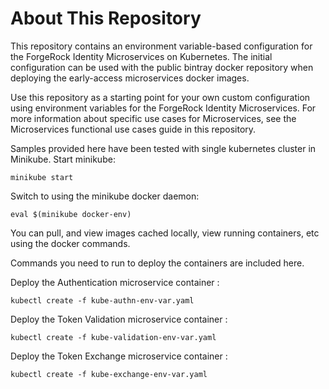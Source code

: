 # About This Repository
This repository contains an environment variable-based configuration for the ForgeRock Identity Microservices on Kubernetes. The initial configuration can be used with the public bintray docker repository when deploying the early-access microservices docker images.

Use this repository as a starting point for your own custom configuration using environment variables for the ForgeRock Identity Microservices. For more information about specific use cases for Microservices, see the Microservices functional use cases guide in this repository.

Samples provided here have been tested with single kubernetes cluster in Minikube. 
Start minikube:
```shell
minikube start
```

Switch to using the minikube docker daemon:
```shell
eval $(minikube docker-env)
```
You can pull, and view images cached locally, view running containers, etc using the docker commands.

Commands you need to run to deploy the containers are included here.

Deploy the Authentication microservice container :
```shell
kubectl create -f kube-authn-env-var.yaml
```
Deploy the Token Validation microservice container :
```shell
kubectl create -f kube-validation-env-var.yaml
```
Deploy the Token Exchange microservice container :
```shell
kubectl create -f kube-exchange-env-var.yaml
```

